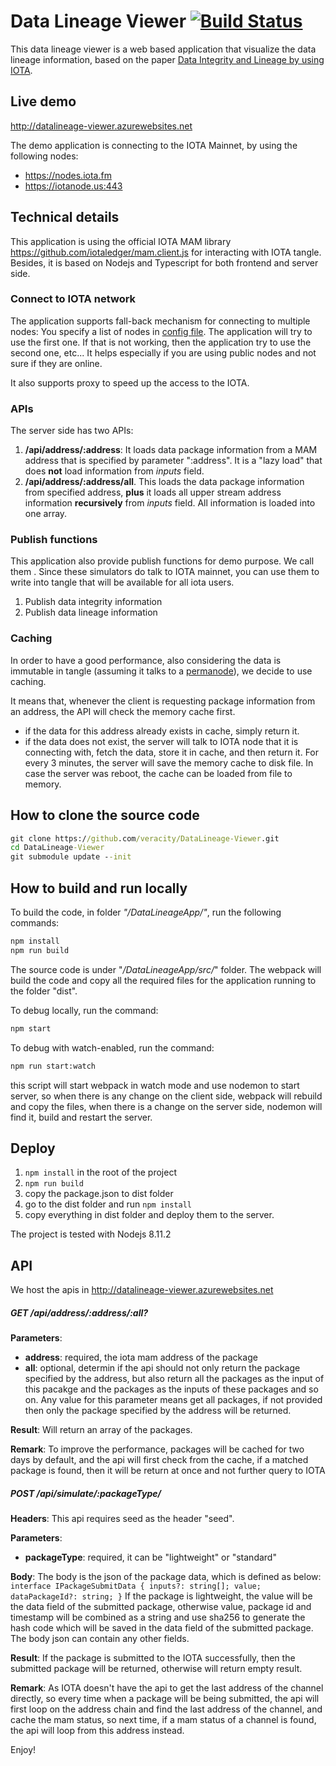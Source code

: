 ﻿# Data Lineage Viewer  [![Build Status](https://travis-ci.com/veracity/DataLineage-Viewer.svg?branch=master)](https://travis-ci.com/veracity/DataLineage-Viewer)
This data lineage viewer is a web based application that visualize the data lineage information, based on the paper [Data Integrity and Lineage by using IOTA](http://fenglu.me/2018/04/16/Data-integrity-and-data-lineage-by-using-IOTA/ "Data Integrity and Lineage by using IOTA").

## Live demo
http://datalineage-viewer.azurewebsites.net

The demo application is connecting to the IOTA Mainnet, by using the following nodes:
- https://nodes.iota.fm
- https://iotanode.us:443

## Technical details
This application is using the official IOTA MAM library https://github.com/iotaledger/mam.client.js for interacting with IOTA tangle. Besides, it is based on Nodejs and Typescript for both frontend and server side.

### Connect to IOTA network
The application supports fall-back mechanism for connecting to multiple nodes: You specify a list of nodes in [config file](https://github.com/veracity/DataLineage-Viewer/blob/master/DataLineageApp/src/server/server-config.ts). The application will try to use the first one. If that is not working, then the application try to use the second one, etc... It helps especially if you are using public nodes and not sure if they are online.

It also supports proxy to speed up the access to the IOTA.

### APIs
The server side has two APIs:
1. **/api/address/:address**: It loads data package information from a MAM address that is specified by parameter ":address". It is a "lazy load" that does **not** load information from *inputs* field.
1. **/api/address/:address/all**. This loads the data package information from specified address, **plus** it loads all upper stream address information **recursively** from *inputs* field. All information is loaded into one array.

### Publish functions
This application also provide publish functions for demo purpose. We call them . Since these simulators do talk to IOTA mainnet, you can use them to write into tangle that will be available for all iota users.
1. Publish data integrity information
2. Publish data lineage information

### Caching
In order to have a good performance, also considering the data is immutable in tangle (assuming it talks to a [permanode](https://iota.stackexchange.com/questions/782/full-node-vs-permanode/783)), we decide to use caching. 

It means that, whenever the client is requesting package information from an address, the API will check the memory cache first. 
- if the data for this address already exists in cache, simply return it.
- if the data does not exist, the server will talk to IOTA node that it is connecting with, fetch the data, store it in cache, and then return it.
For every 3 minutes, the server will save the memory cache to disk file. In case the server was reboot, the cache can be loaded from file to memory.

## How to clone the source code
```cmd
git clone https://github.com/veracity/DataLineage-Viewer.git
cd DataLineage-Viewer
git submodule update --init 
```

## How to build and run locally
To build the code, in folder *"/DataLineageApp/"*, run the following commands:
```cmd
npm install
npm run build
```

The source code is under "*/DataLineageApp/src/*" folder. The webpack will build the code and copy all the required files for the application running to the folder "dist".

To debug locally, run the command:
```cmd
npm start
```

To debug with watch-enabled, run the command:
```cmd
npm run start:watch
```
this script will start webpack in watch mode and use nodemon to start server, so when there is any change on the client side, webpack will rebuild and copy the files, when there is a change on the server side, nodemon will find it, build and restart the server.

## Deploy 
1. `npm install` in the root of the project
1. `npm run build`
1. copy the package.json to dist folder
1. go to the dist folder and run `npm install`
1. copy everything in dist folder and deploy them to the server.

The project is tested with Nodejs 8.11.2

## API
We host the apis in http://datalineage-viewer.azurewebsites.net
##### GET /api/address/:address/:all?
**Parameters**:
- **address**: required, the iota mam address of the package
- **all**: optional, determin if the api should not only return the package specified by the address, but also return all the packages as the input of this pacakge and the packages as the inputs of these packages and so on. Any value for this parameter means get all packages, if not provided then only the package specified by the address will be returned.

**Result**:
Will return an array of the packages.

**Remark**:
To improve the performance, packages will be cached for two days by default, and the api will first check from the cache, if a matched package is found, then it will be return at once and not further query to IOTA

##### POST /api/simulate/:packageType/
**Headers**:
This api requires seed as the header "seed".

**Parameters**:
- **packageType**: required, it can be "lightweight" or "standard"

**Body**:
The body is the json of the package data, which is defined as below:
`interface IPackageSubmitData {
    inputs?: string[];
    value;
    dataPackageId?: string;
}`
If the package is lightweight, the value will be the data field of the submitted package, otherwise value, package id and timestamp will be combined as a string and use sha256 to generate the hash code which will be saved in the data field of the submitted package.
The body json can contain any other fields.

**Result**:
If the package is submitted to the IOTA successfully, then the submitted package will be returned, otherwise will return empty result.

**Remark**:
As IOTA doesn't have the api to get the last  address of the channel directly, so every time when a package will be being submitted, the api will first loop on the address chain and find the last address of the channel, and cache the mam status, so next time, if a mam status of a channel is found, the api will loop from this address instead.




Enjoy!
